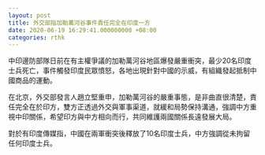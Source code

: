 ```yaml
---
layout: post
title: 外交部指加勒萬河谷事件責任完全在印度一方
date: 2020-06-19 16:29:41.000000000 +08:00
categories: rthk
---
```


中印邊防部隊日前在有主權爭議的加勒萬河谷地區爆發嚴重衝突，最少20名印度士兵死亡，事件觸發印度民眾憤怒，各地出現針對中國的示威，有組織發起抵制中國商品的運動。

在北京，外交部發言人趙立堅重申，加勒萬河谷的嚴重事態，是非曲直很清楚，責任完全在於印方，雙方正透過外交與軍事渠道，就緩和局勢保持溝通，強調中方重視中印關係，希望印方與中方相向而行，共同維護兩國關係長遠發展大局。

對於有印度傳媒指，中國在兩軍衝突後釋放了10名印度士兵，中方強調從未拘留任何印度士兵。
